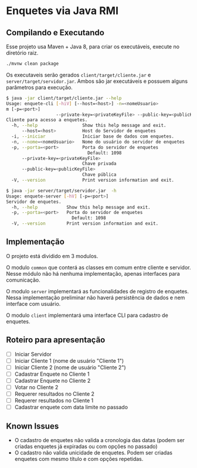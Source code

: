# Enquetes via Java RMI

## Compilando e Executando

Esse projeto usa Maven + Java 8, para criar os executáveis, execute no diretório raiz.

```bash
./mvnw clean package
```

Os executaveis serão gerados `client/target/cliente.jar` e `server/target/servidor.jar`. Ambos são jar executáveis e possuem alguns parâmetros para execução.

```bash
$ java -jar client/target/cliente.jar --help
Usage: enquete-cli [-hiV] [--host=<host>] -n=<nomeUsuario>
m [-p=<port>]
                   --private-key=<privateKeyFile> --public-key=<publicKeyFile>
Cliente para acesso a enquetes.
  -h, --help                 Show this help message and exit.
      --host=<host>          Host do Servidor de enquetes
  -i, --iniciar              Iniciar base de dados com enquetes.
  -n, --nome=<nomeUsuario>   Nome do usuário do servidor de enquetes
  -p, --porta=<port>         Porta do servidor de enquetes
                               Default: 1098
      --private-key=<privateKeyFile>
                             Chave privada
      --public-key=<publicKeyFile>
                             Chave pública
  -V, --version              Print version information and exit.

```

```bash
$ java -jar server/target/servidor.jar  -h
Usage: enquete-server [-hV] [-p=<port>]
Servidor de enquetes.
  -h, --help           Show this help message and exit.
  -p, --porta=<port>   Porta do servidor de enquetes
                         Default: 1098
  -V, --version        Print version information and exit.
```

## Implementação

O projeto está dividido em 3 modulos. 

O modulo `common` que conterá as classes em comum entre cliente e servidor. Nesse módulo não há nenhuma implementação, apenas interfaces para comunicação.

O modulo `server` implementará as funcionalidades de registro de enquetes. Nessa implementação preliminar não haverá persistência de dados e nem interface com usuário.

O modulo `client` implementará uma interface CLI para cadastro de enquetes.

## Roteiro para apresentação

* [ ] Iniciar Servidor
* [ ] Iniciar Cliente 1 (nome de usuário "Cliente 1")
* [ ] Iniciar Cliente 2 (nome de usuário "Cliente 2") 
* [ ] Cadastrar Enquete no Cliente 1
* [ ] Cadastrar Enquete no Cliente 2
* [ ] Votar no Cliente 2
* [ ] Requerer resultados no Cliente 2
* [ ] Requerer resultados no Cliente 1
* [ ] Cadastrar enquete com data limite no passado

## Known Issues

* O cadastro de enquetes não valida a cronologia das datas (podem ser criadas enquetes já expiradas ou com opções no passado)
* O cadastro não valida unicidade de enquetes. Podem ser criadas enquetes com mesmo título e com opções repetidas.